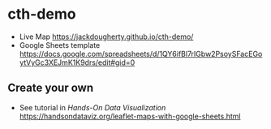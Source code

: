# cth-demo
- Live Map https://jackdougherty.github.io/cth-demo/
- Google Sheets template https://docs.google.com/spreadsheets/d/1QY6ifBl7rIGbw2PsoySFacEGoytVyGc3XEJmK1K9drs/edit#gid=0

## Create your own
- See tutorial in *Hands-On Data Visualization* https://handsondataviz.org/leaflet-maps-with-google-sheets.html
